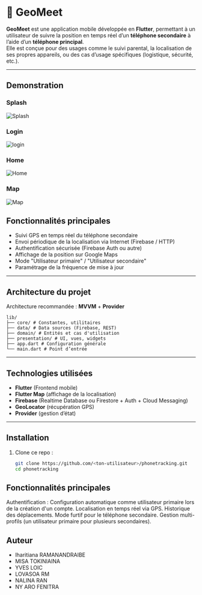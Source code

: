 # 📱 GeoMeet
**GeoMeet** est une application mobile développée en **Flutter**, permettant à un utilisateur de suivre la position en temps réel d’un **téléphone secondaire** à l’aide d’un **téléphone principal**.  
Elle est conçue pour des usages comme le suivi parental, la localisation de ses propres appareils, ou des cas d’usage spécifiques (logistique, sécurité, etc.).

---

## Demonstration

### Splash
![Splash](docs/img/one.png)

### Login
![login](docs/img/two.png)

### Home
![Home](docs/img/three.png)

### Map
![Map](docs/img/four.png)

##  Fonctionnalités principales

- Suivi GPS en temps réel du téléphone secondaire
- Envoi périodique de la localisation via Internet (Firebase / HTTP)
- Authentification sécurisée (Firebase Auth ou autre)
- Affichage de la position sur Google Maps
- Mode "Utilisateur primaire" / "Utilisateur secondaire"
- Paramétrage de la fréquence de mise à jour

---

## Architecture du projet

Architecture recommandée : **MVVM** + **Provider** 
```
lib/
├── core/ # Constantes, utilitaires
├── data/ # Data sources (Firebase, REST)
├── domain/ # Entités et cas d'utilisation
├── presentation/ # UI, vues, widgets
├── app.dart # Configuration générale
└── main.dart # Point d’entrée
```


---

## Technologies utilisées

- **Flutter** (Frontend mobile)
- **Flutter Map** (affichage de la localisation)
- **Firebase** (Realtime Database ou Firestore + Auth + Cloud Messaging)
- **GeoLocator** (récupération GPS)
- **Provider** (gestion d’état)

---

##  Installation

1. Clone ce repo :
   ```bash
   git clone https://github.com/<ton-utilisateur>/phonetracking.git
   cd phonetracking

## Fonctionnalités principales

Authentification : Configuration automatique comme utilisateur primaire lors de la création d'un compte.
Localisation en temps réel via GPS.
Historique des déplacements.
Mode furtif pour le téléphone secondaire.
Gestion multi-profils (un utilisateur primaire pour plusieurs secondaires).


## Auteur

- Iharitiana RAMANANDRAIBE
- MISA TOKINIAINA
- YVES LOIC
- LOVASOA RM
- NALINA RAN
- NY ARO FENITRA
